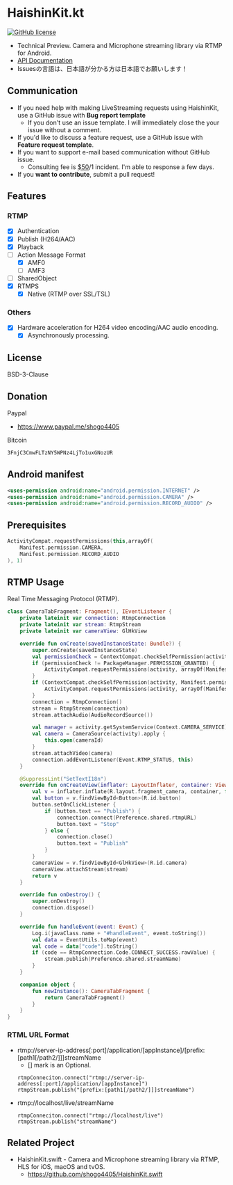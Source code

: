 # HaishinKit.kt
[![GitHub license](https://img.shields.io/badge/license-New%20BSD-blue.svg)](https://raw.githubusercontent.com/shogo4405/HaishinKit.kt/master/LICENSE.md)

* Technical Preview. Camera and Microphone streaming library via RTMP for Android.
* [API Documentation](https://shogo4405.github.io/HaishinKit.kt/haishinkit/)
* Issuesの言語は、日本語が分かる方は日本語でお願いします！

## Communication
* If you need help with making LiveStreaming requests using HaishinKit, use a GitHub issue with **Bug report template**
  - If you don't use an issue template. I will immediately close the your issue without a comment.
* If you'd like to discuss a feature request, use a GitHub issue with **Feature request template**.
* If you want to support e-mail based communication without GitHub issue.
  - Consulting fee is [$50](https://www.paypal.me/shogo4405/50USD)/1 incident. I'm able to response a few days.
* If you **want to contribute**, submit a pull request!

## Features
### RTMP
- [x] Authentication
- [x] Publish (H264/AAC) 
- [x] Playback
- [ ] Action Message Format
  - [x] AMF0
  - [ ] AMF3
- [ ] SharedObject
- [x] RTMPS
  - [x] Native (RTMP over SSL/TSL)

### Others
- [x] Hardware acceleration for H264 video encoding/AAC audio encoding.
  - [x] Asynchronously processing.

## License
BSD-3-Clause

## Donation
Paypal
 - https://www.paypal.me/shogo4405

Bitcoin
```txt
3FnjC3CmwFLTzNY5WPNz4LjTo1uxGNozUR
```

## Android manifest
```xml
<uses-permission android:name="android.permission.INTERNET" />
<uses-permission android:name="android.permission.CAMERA" />
<uses-permission android:name="android.permission.RECORD_AUDIO" />
```

## Prerequisites
```kt
ActivityCompat.requestPermissions(this,arrayOf(
    Manifest.permission.CAMERA,
    Manifest.permission.RECORD_AUDIO
), 1)
```

## RTMP Usage
Real Time Messaging Protocol (RTMP).

```kt
class CameraTabFragment: Fragment(), IEventListener {
    private lateinit var connection: RtmpConnection
    private lateinit var stream: RtmpStream
    private lateinit var cameraView: GlHkView

    override fun onCreate(savedInstanceState: Bundle?) {
        super.onCreate(savedInstanceState)
        val permissionCheck = ContextCompat.checkSelfPermission(activity, Manifest.permission.CAMERA)
        if (permissionCheck != PackageManager.PERMISSION_GRANTED) {
            ActivityCompat.requestPermissions(activity, arrayOf(Manifest.permission.CAMERA), 1)
        }
        if (ContextCompat.checkSelfPermission(activity, Manifest.permission.RECORD_AUDIO) != PackageManager.PERMISSION_GRANTED) {
            ActivityCompat.requestPermissions(activity, arrayOf(Manifest.permission.RECORD_AUDIO), 1)
        }
        connection = RtmpConnection()
        stream = RtmpStream(connection)
        stream.attachAudio(AudioRecordSource())

        val manager = activity.getSystemService(Context.CAMERA_SERVICE) as CameraManager
        val camera = CameraSource(activity).apply {
            this.open(cameraId)
        }
        stream.attachVideo(camera)
        connection.addEventListener(Event.RTMP_STATUS, this)
    }

    @SuppressLint("SetTextI18n")
    override fun onCreateView(inflater: LayoutInflater, container: ViewGroup?, savedInstanceState: Bundle?): View? {
        val v = inflater.inflate(R.layout.fragment_camera, container, false)
        val button = v.findViewById<Button>(R.id.button)
        button.setOnClickListener {
            if (button.text == "Publish") {
                connection.connect(Preference.shared.rtmpURL)
                button.text = "Stop"
            } else {
                connection.close()
                button.text = "Publish"
            }
        }
        cameraView = v.findViewById<GlHkView>(R.id.camera)
        cameraView.attachStream(stream)
        return v
    }

    override fun onDestroy() {
        super.onDestroy()
        connection.dispose()
    }

    override fun handleEvent(event: Event) {
        Log.i(javaClass.name + "#handleEvent", event.toString())
        val data = EventUtils.toMap(event)
        val code = data["code"].toString()
        if (code == RtmpConnection.Code.CONNECT_SUCCESS.rawValue) {
            stream.publish(Preference.shared.streamName)
        }
    }

    companion object {
        fun newInstance(): CameraTabFragment {
            return CameraTabFragment()
        }
    }
}
```
### RTML URL Format
* rtmp://server-ip-address[:port]/application/[appInstance]/[prefix:[path1[/path2/]]]streamName
  - [] mark is an Optional.
  ```
  rtmpConneciton.connect("rtmp://server-ip-address[:port]/application/[appInstance]")
  rtmpStream.publish("[prefix:[path1[/path2/]]]streamName")
  ```
* rtmp://localhost/live/streamName
  ```
  rtmpConneciton.connect("rtmp://localhost/live")
  rtmpStream.publish("streamName")
  ```

## Related Project
* HaishinKit.swift - Camera and Microphone streaming library via RTMP, HLS for iOS, macOS and tvOS.
  * https://github.com/shogo4405/HaishinKit.swift
